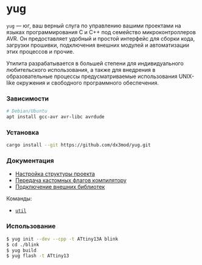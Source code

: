 # yug

`yug` — юг, ваш верный слуга по управлению вашими проектами на языках программирования C
и C++ под семейство микроконтроллеров AVR. Он предоставляет удобный и простой интерфейс 
для сборки кода, загрузки прошивки, подключения внешних модулей и автоматизации этих 
процессов и прочие.

Утилита разрабатывается в большей степени для индивидуального любительского использования,
а также для внедрения в образовательные процессы предусматриваемые использования UNIX-like
окружения и свободного программного обеспечения. 

### Зависимости 
```bash
# Debian/Ubuntu
apt install gcc-avr avr-libc avrdude 
```

### Установка
```bash
cargo install --git https://github.com/dx3mod/yug.git
```

### Документация

* [Настройка структуры проекта](./doc.md#ProjectStruct)
* [Передача кастомных флагов компилятору](./doc.md#CompilerOptions)
* [Подключение внешних библиотек](./doc.md#ExternLibs)

Команды:
* [`util`](./doc.md#Util)

### Использование

```bash
$ yug init --dev --cpp -t ATtiny13A blink 
$ cd ./blink
$ yug build
$ yug flash -t ATtiny13
```

